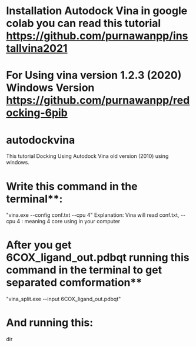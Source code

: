 # Installation Autodock Vina in google colab you can read this tutorial https://github.com/purnawanpp/installvina2021

# For Using vina version 1.2.3 (2020) Windows Version https://github.com/purnawanpp/redocking-6pib

# autodockvina
This tutorial Docking  Using Autodock Vina old version (2010) using windows.

# Write this command in the terminal**:
"vina.exe --config conf.txt --cpu 4"
Explanation: Vina will read conf.txt, 
--cpu 4 : meaning 4 core using in your computer 

# After you get 6COX_ligand_out.pdbqt running this command in the terminal to get separated comformation**
"vina_split.exe --input 6COX_ligand_out.pdbqt"

# And running this: 
dir

